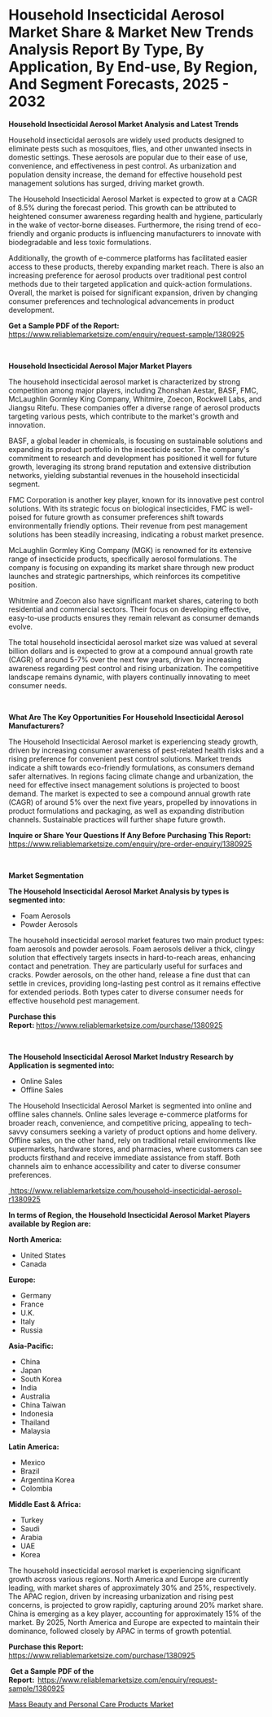<p><h1>Household Insecticidal Aerosol Market Share & Market New Trends Analysis Report By Type, By Application, By End-use, By Region, And Segment Forecasts, 2025 - 2032</h1></p><p><strong>Household Insecticidal Aerosol Market Analysis and Latest Trends</strong></p>
<p><p>Household insecticidal aerosols are widely used products designed to eliminate pests such as mosquitoes, flies, and other unwanted insects in domestic settings. These aerosols are popular due to their ease of use, convenience, and effectiveness in pest control. As urbanization and population density increase, the demand for effective household pest management solutions has surged, driving market growth.</p><p>The Household Insecticidal Aerosol Market is expected to grow at a CAGR of 8.5% during the forecast period. This growth can be attributed to heightened consumer awareness regarding health and hygiene, particularly in the wake of vector-borne diseases. Furthermore, the rising trend of eco-friendly and organic products is influencing manufacturers to innovate with biodegradable and less toxic formulations.</p><p>Additionally, the growth of e-commerce platforms has facilitated easier access to these products, thereby expanding market reach. There is also an increasing preference for aerosol products over traditional pest control methods due to their targeted application and quick-action formulations. Overall, the market is poised for significant expansion, driven by changing consumer preferences and technological advancements in product development.</p></p>
<p><strong>Get a Sample PDF of the Report:&nbsp;</strong> <a href="https://www.reliablemarketsize.com/enquiry/request-sample/1380925?utm_campaign=2799&utm_medium=2&utm_source=Github&utm_content=ia&utm_term=05042025&utm_id=household-insecticidal-aerosol">https://www.reliablemarketsize.com/enquiry/request-sample/1380925</a></p>
<p>&nbsp;</p>
<p><strong>Household Insecticidal Aerosol Major Market Players</strong></p>
<p><p>The household insecticidal aerosol market is characterized by strong competition among major players, including Zhonshan Aestar, BASF, FMC, McLaughlin Gormley King Company, Whitmire, Zoecon, Rockwell Labs, and Jiangsu Ritefu. These companies offer a diverse range of aerosol products targeting various pests, which contribute to the market's growth and innovation.</p><p>BASF, a global leader in chemicals, is focusing on sustainable solutions and expanding its product portfolio in the insecticide sector. The company's commitment to research and development has positioned it well for future growth, leveraging its strong brand reputation and extensive distribution networks, yielding substantial revenues in the household insecticidal segment.</p><p>FMC Corporation is another key player, known for its innovative pest control solutions. With its strategic focus on biological insecticides, FMC is well-poised for future growth as consumer preferences shift towards environmentally friendly options. Their revenue from pest management solutions has been steadily increasing, indicating a robust market presence.</p><p>McLaughlin Gormley King Company (MGK) is renowned for its extensive range of insecticide products, specifically aerosol formulations. The company is focusing on expanding its market share through new product launches and strategic partnerships, which reinforces its competitive position.</p><p>Whitmire and Zoecon also have significant market shares, catering to both residential and commercial sectors. Their focus on developing effective, easy-to-use products ensures they remain relevant as consumer demands evolve.</p><p>The total household insecticidal aerosol market size was valued at several billion dollars and is expected to grow at a compound annual growth rate (CAGR) of around 5-7% over the next few years, driven by increasing awareness regarding pest control and rising urbanization. The competitive landscape remains dynamic, with players continually innovating to meet consumer needs.</p></p>
<p>&nbsp;</p>
<p><strong>What Are The Key Opportunities For Household Insecticidal Aerosol Manufacturers?</strong></p>
<p><p>The Household Insecticidal Aerosol market is experiencing steady growth, driven by increasing consumer awareness of pest-related health risks and a rising preference for convenient pest control solutions. Market trends indicate a shift towards eco-friendly formulations, as consumers demand safer alternatives. In regions facing climate change and urbanization, the need for effective insect management solutions is projected to boost demand. The market is expected to see a compound annual growth rate (CAGR) of around 5% over the next five years, propelled by innovations in product formulations and packaging, as well as expanding distribution channels. Sustainable practices will further shape future growth.</p></p>
<p><strong>Inquire or Share Your Questions If Any Before Purchasing This Report:</strong> <a href="https://www.reliablemarketsize.com/enquiry/pre-order-enquiry/1380925?utm_campaign=2799&utm_medium=2&utm_source=Github&utm_content=ia&utm_term=05042025&utm_id=household-insecticidal-aerosol">https://www.reliablemarketsize.com/enquiry/pre-order-enquiry/1380925</a></p>
<p>&nbsp;</p>
<p><strong>Market Segmentation</strong></p>
<p><strong>The Household Insecticidal Aerosol Market Analysis by types is segmented into:</strong></p>
<p><ul><li>Foam Aerosols</li><li>Powder Aerosols</li></ul></p>
<p><p>The household insecticidal aerosol market features two main product types: foam aerosols and powder aerosols. Foam aerosols deliver a thick, clingy solution that effectively targets insects in hard-to-reach areas, enhancing contact and penetration. They are particularly useful for surfaces and cracks. Powder aerosols, on the other hand, release a fine dust that can settle in crevices, providing long-lasting pest control as it remains effective for extended periods. Both types cater to diverse consumer needs for effective household pest management.</p></p>
<p><strong>Purchase this Report:&nbsp;</strong><a href="https://www.reliablemarketsize.com/purchase/1380925?utm_campaign=2799&utm_medium=2&utm_source=Github&utm_content=ia&utm_term=05042025&utm_id=household-insecticidal-aerosol">https://www.reliablemarketsize.com/purchase/1380925</a></p>
<p>&nbsp;</p>
<p><strong>The Household Insecticidal Aerosol Market Industry Research by Application is segmented into:</strong></p>
<p><ul><li>Online Sales</li><li>Offline Sales</li></ul></p>
<p><p>The Household Insecticidal Aerosol Market is segmented into online and offline sales channels. Online sales leverage e-commerce platforms for broader reach, convenience, and competitive pricing, appealing to tech-savvy consumers seeking a variety of product options and home delivery. Offline sales, on the other hand, rely on traditional retail environments like supermarkets, hardware stores, and pharmacies, where customers can see products firsthand and receive immediate assistance from staff. Both channels aim to enhance accessibility and cater to diverse consumer preferences.</p></p>
<p><a href="https://www.reliablemarketsize.com/household-insecticidal-aerosol-r1380925?utm_campaign=2799&utm_medium=2&utm_source=Github&utm_content=ia&utm_term=05042025&utm_id=household-insecticidal-aerosol">&nbsp;https://www.reliablemarketsize.com/household-insecticidal-aerosol-r1380925</a></p>
<p><strong>In terms of Region, the Household Insecticidal Aerosol Market Players available by Region are:</strong></p>
<p>
    <p> <strong> North America: </strong>
        <ul>
            <li>United States</li>
            <li>Canada</li>
        </ul>
        </p> 
    <p> <strong> Europe: </strong>
        <ul>
            <li>Germany</li>
            <li>France</li>
            <li>U.K.</li>
            <li>Italy</li>
            <li>Russia</li>
        </ul>
        </p> 
    <p> <strong> Asia-Pacific: </strong>
        <ul>
            <li>China</li>
            <li>Japan</li>
            <li>South Korea</li>
            <li>India</li>
            <li>Australia</li>
            <li>China Taiwan</li>
            <li>Indonesia</li>
            <li>Thailand</li>
            <li>Malaysia</li>
        </ul>
        </p> 
    <p> <strong> Latin America: </strong>
        <ul>
            <li>Mexico</li>
            <li>Brazil</li>
            <li>Argentina Korea</li>
            <li>Colombia</li>
        </ul>
        </p> 
    <p> <strong> Middle East & Africa: </strong>
        <ul>
            <li>Turkey</li>
            <li>Saudi</li>
            <li>Arabia</li>
            <li>UAE</li>
            <li>Korea</li>
        </ul>
    </p>
    </p>
<p><p>The household insecticidal aerosol market is experiencing significant growth across various regions. North America and Europe are currently leading, with market shares of approximately 30% and 25%, respectively. The APAC region, driven by increasing urbanization and rising pest concerns, is projected to grow rapidly, capturing around 20% market share. China is emerging as a key player, accounting for approximately 15% of the market. By 2025, North America and Europe are expected to maintain their dominance, followed closely by APAC in terms of growth potential.</p></p>
<p><strong>Purchase this Report: </strong><a href="https://www.reliablemarketsize.com/purchase/1380925?utm_campaign=2799&utm_medium=2&utm_source=Github&utm_content=ia&utm_term=05042025&utm_id=household-insecticidal-aerosol">https://www.reliablemarketsize.com/purchase/1380925</a></p>
<p>&nbsp;<strong>Get a Sample PDF of the Report:&nbsp;&nbsp;</strong><a href="https://www.reliablemarketsize.com/enquiry/request-sample/1380925?utm_campaign=2799&utm_medium=2&utm_source=Github&utm_content=ia&utm_term=05042025&utm_id=household-insecticidal-aerosol">https://www.reliablemarketsize.com/enquiry/request-sample/1380925</a></p>
<p><strong></strong></p>
<p><p><a href="https://github.com/hunanuzmez/Market-Research-Report-List-1/blob/main/mass-beauty-and-personal-care-products-market.md?utm_campaign=2799&utm_medium=2&utm_source=Github&utm_content=ia&utm_term=05042025&utm_id=household-insecticidal-aerosol">Mass Beauty and Personal Care Products Market</a></p></p>